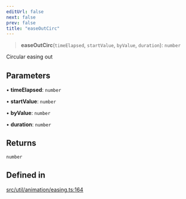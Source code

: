 ```yaml
---
editUrl: false
next: false
prev: false
title: "easeOutCirc"
---
```


> **easeOutCirc**(`timeElapsed`, `startValue`, `byValue`, `duration`): `number`

Circular easing out

## Parameters

• **timeElapsed**: `number`

• **startValue**: `number`

• **byValue**: `number`

• **duration**: `number`

## Returns

`number`

## Defined in

[src/util/animation/easing.ts:164](https://github.com/fabricjs/fabric.js/blob/5c1240d8b4662e45868dd33f385f941de21c8e9c/src/util/animation/easing.ts#L164)
